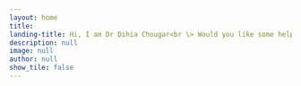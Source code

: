 ```yaml
---
layout: home
title: 
landing-title: Hi, I am Dr Dihia Chougar<br \> Would you like some help refining your written content to perfection?
description: null
image: null
author: null
show_tile: false
---
```

